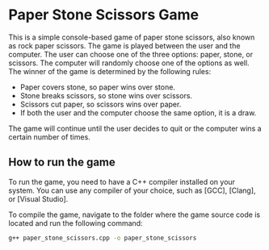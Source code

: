 # Paper Stone Scissors Game

This is a simple console-based game of paper stone scissors, also known as rock paper scissors. The game is played between the user and the computer. The user can choose one of the three options: paper, stone, or scissors. The computer will randomly choose one of the options as well. The winner of the game is determined by the following rules:

- Paper covers stone, so paper wins over stone.
- Stone breaks scissors, so stone wins over scissors.
- Scissors cut paper, so scissors wins over paper.
- If both the user and the computer choose the same option, it is a draw.

The game will continue until the user decides to quit or the computer wins a certain number of times.

## How to run the game

To run the game, you need to have a C++ compiler installed on your system. You can use any compiler of your choice, such as [GCC], [Clang], or [Visual Studio].

To compile the game, navigate to the folder where the game source code is located and run the following command:

```bash
g++ paper_stone_scissors.cpp -o paper_stone_scissors

